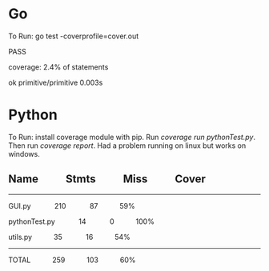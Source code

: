 # Go
To Run: go test -coverprofile=cover.out

PASS

coverage: 2.4% of statements

ok      primitive/primitive     0.003s

# Python 

To Run: install coverage module with pip. Run *coverage run pythonTest.py*. Then run *coverage report*. Had a problem running on linux but works on windows.
## Name           &nbsp;&nbsp;&nbsp;&nbsp;&nbsp;&nbsp;&nbsp;&nbsp;&nbsp;&nbsp;Stmts   &nbsp;&nbsp;&nbsp;&nbsp;&nbsp;&nbsp;&nbsp;&nbsp;&nbsp;&nbsp;Miss  &nbsp;&nbsp;&nbsp;&nbsp;&nbsp;&nbsp;&nbsp;&nbsp;&nbsp;&nbsp;Cover

-----------------------------------

GUI.py           &nbsp;&nbsp;&nbsp;&nbsp;&nbsp;&nbsp;&nbsp;&nbsp;&nbsp;&nbsp; 210    &nbsp;&nbsp;&nbsp;&nbsp;&nbsp;&nbsp;&nbsp;&nbsp;&nbsp;&nbsp; 87    &nbsp;&nbsp;&nbsp;&nbsp;&nbsp;&nbsp;&nbsp;&nbsp;&nbsp;&nbsp;59%

pythonTest.py     &nbsp;&nbsp;&nbsp;&nbsp;&nbsp;&nbsp;&nbsp;&nbsp;&nbsp;&nbsp; 14     &nbsp;&nbsp;&nbsp;&nbsp;&nbsp;&nbsp;&nbsp;&nbsp;&nbsp;&nbsp; 0   &nbsp;&nbsp;&nbsp;&nbsp;&nbsp;&nbsp;&nbsp;&nbsp;&nbsp;&nbsp;100%

utils.py           &nbsp;&nbsp;&nbsp;&nbsp;&nbsp;&nbsp;&nbsp;&nbsp;&nbsp;&nbsp;35    &nbsp;&nbsp;&nbsp;&nbsp;&nbsp;&nbsp;&nbsp;&nbsp;&nbsp;&nbsp; 16    &nbsp;&nbsp;&nbsp;&nbsp;&nbsp;&nbsp;&nbsp;&nbsp;&nbsp;&nbsp;54%

-----------------------------------

TOTAL            &nbsp;&nbsp;&nbsp;&nbsp;&nbsp;&nbsp;&nbsp;&nbsp;&nbsp;&nbsp;259    &nbsp;&nbsp;&nbsp;&nbsp;&nbsp;&nbsp;&nbsp;&nbsp;&nbsp;&nbsp;103    &nbsp;&nbsp;&nbsp;&nbsp;&nbsp;&nbsp;&nbsp;&nbsp;&nbsp;&nbsp;60%



